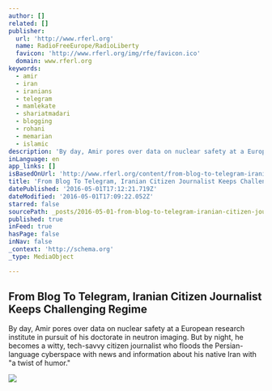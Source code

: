 ```yaml
---
author: []
related: []
publisher:
  url: 'http://www.rferl.org'
  name: RadioFreeEurope/RadioLiberty
  favicon: 'http://www.rferl.org/img/rfe/favicon.ico'
  domain: www.rferl.org
keywords:
  - amir
  - iran
  - iranians
  - telegram
  - mamlekate
  - shariatmadari
  - blogging
  - rohani
  - memarian
  - islamic
description: 'By day, Amir pores over data on nuclear safety at a European research institute in pursuit of his doctorate in neutron imaging. But by night, he becomes a witty, tech-savvy citizen journalist who floods the Persian-language cyberspace with news and information about his native Iran with "a twist of humor."'
inLanguage: en
app_links: []
isBasedOnUrl: 'http://www.rferl.org/content/from-blog-to-telegram-iranian-citizen-journalist-keeps-challenging-regime/27709626.html'
title: 'From Blog To Telegram, Iranian Citizen Journalist Keeps Challenging Regime'
datePublished: '2016-05-01T17:12:21.719Z'
dateModified: '2016-05-01T17:09:22.052Z'
starred: false
sourcePath: _posts/2016-05-01-from-blog-to-telegram-iranian-citizen-journalist-keeps-chal.md
published: true
inFeed: true
hasPage: false
inNav: false
_context: 'http://schema.org'
_type: MediaObject

---
```

<article style=""><h1>From Blog To Telegram, Iranian Citizen Journalist Keeps Challenging Regime</h1><p>By day, Amir pores over data on nuclear safety at a European research institute in pursuit of his doctorate in neutron imaging. But by night, he becomes a witty, tech-savvy citizen journalist who floods the Persian-language cyberspace with news and information about his native Iran with "a twist of humor."</p><img src="http://gdb.rferl.org/9C0FBBE2-259F-4FD0-9F32-654535F764D5_cx0_cy12_cw0_mw1024_mh1024_s.jpg" /></article>